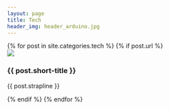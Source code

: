 ```yaml
---
layout: page
title: Tech
header_img: header_arduino.jpg
---
```


<section class="projects">
   {% for post in site.categories.tech %}
      {% if post.url %}
         <article class="project_card">
            <div class="project_card_img">
               <img src="/images/posts/{{ post.folder }}/header.jpg">
            </div>
            <h3>{{ post.short-title }}</h3>
            <p>{{ post.strapline }}</p>
         </article>
      {% endif %}
   {% endfor %}    
</section>